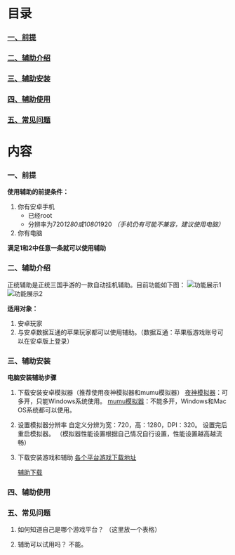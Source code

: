 # 目录
### [一、前提](#one)
### [二、辅助介绍](#two)
### [三、辅助安装](#three)
### [四、辅助使用](#four)
### [五、常见问题](#five)



<span id="one"> <span>
# 内容
### 一、前提
**使用辅助的前提条件：**
1. 你有安卓手机
	* 已经root
	* 分辨率为720*1280或1080*1920
	*（手机仍有可能不兼容，建议使用电脑）*
2. 你有电脑

**满足1和2中任意一条就可以使用辅助**



<span id="two"> <span>
### 二、辅助介绍
正统辅助是正统三国手游的一款自动挂机辅助。目前功能如下图：
![功能展示1](/imgs/功能展示1)
![功能展示2](/imgs/功能展示2)

**适用对象：**
1. 安卓玩家
2. 与安卓数据互通的苹果玩家都可以使用辅助。（数据互通：苹果版游戏账号可以在安卓版上登录）



<span id="three"> <span>
### 三、辅助安装
**电脑安装辅助步骤**
1. 下载安装安卓模拟器（推荐使用夜神模拟器和mumu模拟器）
	[夜神模拟器](http://www.yeshen.com)：可多开，只能Windows系统使用。
	[mumu模拟器](http://mumu.163.com)：不能多开，Windows和Mac OS系统都可以使用。
2. 设置模拟器分辨率
	自定义分辨为宽：720，高：1280，DPI：320。
	设置完后重启模拟器。
	（模拟器性能设置根据自己情况自行设置，性能设置越高越流畅）
3. 下载安装游戏和辅助
	[各个平台游戏下载地址](https://github.com/liuyong0/liuyong0.github.io/blob/master/%E5%90%84%E4%B8%AA%E5%B9%B3%E5%8F%B0%E6%B8%B8%E6%88%8F%E4%B8%8B%E8%BD%BD%E5%9C%B0%E5%9D%80.md)
	
	[辅助下载](https://github.com/liuyong0/liuyong0.github.io/raw/master/%E6%AD%A3%E7%BB%9F%E8%BE%85%E5%8A%A9V1.80.apk)
	

	
<span id="four"> <span>
### 四、辅助使用




<span id="five"> <span>
### 五、常见问题
1. 如何知道自己是哪个游戏平台？
	（这里放一个表格）

2. 辅助可以试用吗？
	不能。
